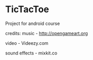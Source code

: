 # TicTacToe
Project for android course

credits: 
music - http://opengameart.org

video -  Videezy.com

sound effects - mixkit.co
